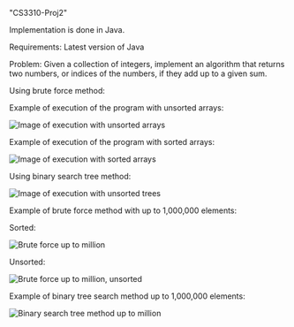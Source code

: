 "CS3310-Proj2" 

Implementation is done in Java.

Requirements: Latest version of Java

Problem:
Given a collection of integers, implement an algorithm that returns two numbers, or indices of the numbers, if they add up to a given sum. 

Using brute force method:

Example of execution of the program with unsorted arrays:

![Image of execution with unsorted arrays](https://i.gyazo.com/f3164d4abb021d908272024e6e3a250f.png)

Example of execution of the program with sorted arrays:

![Image of execution with sorted arrays](https://i.gyazo.com/81fe617cf4604feff7fe57d2867b1a74.png)

Using binary search tree method:

![Image of execution with unsorted trees](https://i.gyazo.com/042bf59d0da3d140ed2cd2a49d827ba4.png)

Example of brute force method with up to 1,000,000 elements:

Sorted:

![Brute force up to million](https://i.gyazo.com/470c9dc913f5737f037b67999e02f5f0.png)

Unsorted:

![Brute force up to million, unsorted](https://i.gyazo.com/e0a3069406765a1d625548570ee3693e.png)

Example of binary tree search method up to 1,000,000 elements:

![Binary search tree method up to million](https://i.gyazo.com/3a4d3d62a5d30f5a8e51bf1d364e138e.png)
